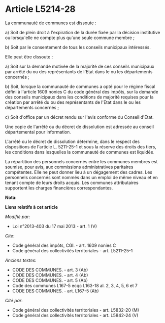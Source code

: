 # Article L5214-28

La communauté de communes est dissoute : 

a) Soit de plein droit à l'expiration de la durée fixée par la décision institutive ou lorsqu'elle ne compte plus qu'une
seule commune membre ; 

b) Soit par le consentement de tous les conseils municipaux intéressés. 

Elle peut être dissoute : 

a) Soit sur la demande motivée de la majorité de ces conseils municipaux par arrêté du ou des représentants de l'Etat dans le
ou les départements concernés ; 

b) Soit, lorsque la communauté de communes a opté pour le régime fiscal défini à l'article 1609 nonies C du code général des
impôts, sur la demande des conseils municipaux dans les conditions de majorité requises pour la création par arrêté du ou des
représentants de l'Etat dans le ou les départements concernés ; 

c) Soit d'office par un décret rendu sur l'avis conforme du Conseil d'Etat. 

Une copie de l'arrêté ou du décret de dissolution est adressée au conseil départemental  pour information. 

L'arrêté ou le décret de dissolution détermine, dans le respect des dispositions de l'article L. 5211-25-1 et sous la réserve
des droits des tiers, les conditions dans lesquelles la communauté de communes est liquidée. 

La répartition des personnels concernés entre les communes membres est soumise, pour avis, aux commissions administratives
paritaires compétentes. Elle ne peut donner lieu à un dégagement des cadres. Les personnels concernés sont nommés dans un
emploi de même niveau et en tenant compte de leurs droits acquis. Les communes attributaires supportent les charges
financières correspondantes.

**Nota:**



**Liens relatifs à cet article**

_Modifié par_:

  - Loi n°2013-403 du 17 mai 2013 - art. 1 (V)

_Cite_:

  - Code général des impôts, CGI. - art. 1609 nonies C
  - Code général des collectivités territoriales - art. L5211-25-1

_Anciens textes_:

  - CODE DES COMMUNES. - art. 3 (Ab)
  - CODE DES COMMUNES. - art. 4 (Ab)
  - CODE DES COMMUNES. - art. 5 (Ab)
  - Code des communes L167-5 ecqc L163-18 al. 2, 3, 4, 5, 6 et 7
  - CODE DES COMMUNES. - art. L167-5 (Ab)

_Cité par_:

  - Code général des collectivités territoriales - art. L5832-20 (M)
  - Code général des collectivités territoriales - art. L5842-24 (V)
